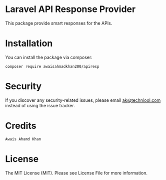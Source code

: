 # Laravel API Response Provider

This package provide smart responses for the APIs.



# Installation

You can install the package via composer:

`composer require awaisahmadkhan200/apiresp`


# Security

If you discover any security-related issues, please email ak@techniool.com instead of using the issue tracker.



# Credits

    Awais Ahamd Khan


# License

The MIT License (MIT). Please see License File for more information.
